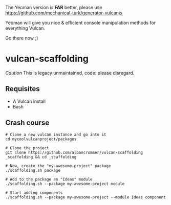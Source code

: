 The Yeoman version is **FAR** better, please use https://github.com/mechanical-turk/generator-vulcanjs 

Yeoman will give you nice & efficient console manipulation methods for everything Vulcan. 

Go there now ;)

# vulcan-scaffolding

*Caution* This is legacy unmaintained, code: please disregard.

## Requisites

* A Vulcan install
* Bash

## Crash course

```
# Clone a new vulcan instance and go into it
cd mycoolvulcanproject/packages

# Clone the project 
git clone https://github.com/albancrommer/vulcan-scaffolding _scaffolding && cd _scaffolding

# Now, create the "my-awesome-project" package 
./scaffolding.sh package 

# Add to the package an "Ideas" module
./scaffolding.sh --package my-awesome-project module

# Start adding components
./scaffolding.sh --package my-awesome-project --module Ideas component
```
